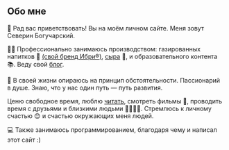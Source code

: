 Обо мне
-
👋 Рад вас приветствовать! Вы на моём личном сайте. Меня зовут Северин Богучарский.

👨‍🏭 Профессионально занимаюсь производством: газированных напитков 🥤 [(свой бренд Ибри®)](/ibri), [сыра](/cheese) 🧀,  и образовательного контента 📚. Веду свой [блог](/blog).

📖 В своей жизни опираюсь на принцип обстоятельности. Пассионарий в душе. Знаю, что у нас один путь — путь развития. 

Ценю свободное время, люблю [читать](/bookreview), смотреть фильмы 🎥, проводить время с друзьями и близкими людьми 👨‍👩‍👧‍👦. Стремлюсь к личному счастью 😊 и счастью окружающих меня людей.

💻 Также занимаюсь программированием, благодаря чему и написал этот сайт :)